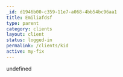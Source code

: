 ```yaml
---
_id: d1946b00-c359-11e7-a068-4bb54bc96aa1
title: Emiliafdsf
type: parent
category: clients
layout: client
status: logged-in
permalink: /clients/kid
active: my-fix
---
```

undefined
